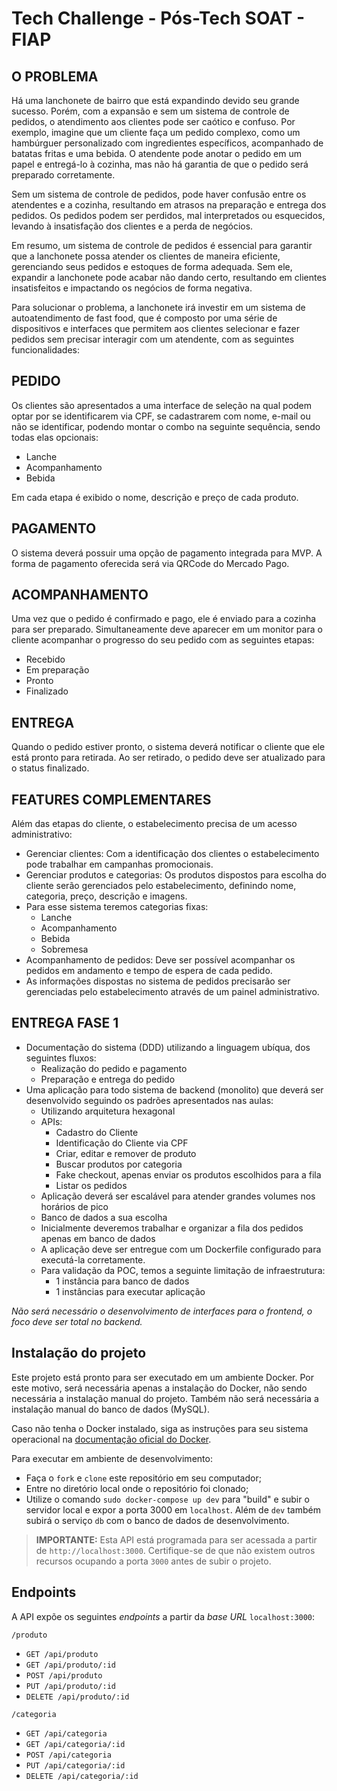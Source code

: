 # Tech Challenge - Pós-Tech SOAT - FIAP

## O PROBLEMA

Há uma lanchonete de bairro que está expandindo devido seu grande sucesso. Porém, com a expansão e sem um sistema de controle de pedidos, o atendimento aos clientes pode ser caótico e confuso. Por exemplo, imagine que um cliente faça um pedido complexo, como um hambúrguer personalizado com ingredientes específicos, acompanhado de batatas fritas e uma bebida. O atendente pode anotar o pedido em um papel e entregá-lo à cozinha, mas não há garantia de que o pedido será preparado corretamente.

Sem um sistema de controle de pedidos, pode haver confusão entre os atendentes e a cozinha, resultando em atrasos na preparação e entrega dos pedidos. Os pedidos podem ser perdidos, mal interpretados ou esquecidos, levando à insatisfação dos clientes e a perda de negócios.

Em resumo, um sistema de controle de pedidos é essencial para garantir que a lanchonete possa atender os clientes de maneira eficiente, gerenciando seus pedidos e estoques de forma adequada. Sem ele, expandir a lanchonete pode acabar não dando certo, resultando em clientes insatisfeitos e impactando os negócios de forma negativa.

Para solucionar o problema, a lanchonete irá investir em um sistema de autoatendimento de fast food, que é composto por uma série de dispositivos e interfaces que permitem aos clientes selecionar e fazer pedidos sem precisar interagir com um atendente, com as seguintes
funcionalidades:

## PEDIDO

Os clientes são apresentados a uma interface de seleção na qual podem optar por se identificarem via CPF, se cadastrarem com nome, e-mail ou não se identificar, podendo montar o combo na seguinte sequência, sendo todas elas opcionais:

- Lanche
- Acompanhamento
- Bebida

Em cada etapa é exibido o nome, descrição e preço de cada produto.

## PAGAMENTO

O sistema deverá possuir uma opção de pagamento integrada para MVP. A forma de pagamento oferecida será via QRCode do Mercado Pago.

## ACOMPANHAMENTO

Uma vez que o pedido é confirmado e pago, ele é enviado para a cozinha para ser preparado. Simultaneamente deve aparecer em um monitor para o cliente acompanhar o progresso do seu pedido com as seguintes etapas:

- Recebido
- Em preparação
- Pronto
- Finalizado

## ENTREGA

Quando o pedido estiver pronto, o sistema deverá notificar o cliente que ele está pronto para
retirada. Ao ser retirado, o pedido deve ser atualizado para o status finalizado.

## FEATURES COMPLEMENTARES

Além das etapas do cliente, o estabelecimento precisa de um acesso administrativo:

- Gerenciar clientes: Com a identificação dos clientes o estabelecimento pode trabalhar em campanhas promocionais.
- Gerenciar produtos e categorias: Os produtos dispostos para escolha do cliente serão gerenciados pelo estabelecimento, definindo nome, categoria, preço, descrição e imagens.
- Para esse sistema teremos categorias fixas:
  - Lanche
  - Acompanhamento
  - Bebida
  - Sobremesa
- Acompanhamento de pedidos: Deve ser possível acompanhar os pedidos em andamento e tempo de espera de cada pedido.
- As informações dispostas no sistema de pedidos precisarão ser gerenciadas pelo estabelecimento através de um painel administrativo.

## ENTREGA FASE 1

- Documentação do sistema (DDD) utilizando a linguagem ubíqua, dos seguintes fluxos:
  - Realização do pedido e pagamento
  - Preparação e entrega do pedido
- Uma aplicação para todo sistema de backend (monolito) que deverá ser desenvolvido seguindo os padrões apresentados nas aulas:
  - Utilizando arquitetura hexagonal
  - APIs:
    - Cadastro do Cliente
    - Identificação do Cliente via CPF
    - Criar, editar e remover de produto
    - Buscar produtos por categoria
    - Fake checkout, apenas enviar os produtos escolhidos para a fila
    - Listar os pedidos
  - Aplicação deverá ser escalável para atender grandes volumes nos horários de pico
  - Banco de dados a sua escolha
  - Inicialmente deveremos trabalhar e organizar a fila dos pedidos apenas em banco de dados
  - A aplicação deve ser entregue com um Dockerfile configurado para executá-la corretamente.
  - Para validação da POC, temos a seguinte limitação de infraestrutura:
    - 1 instância para banco de dados
    - 1 instâncias para executar aplicação

_Não será necessário o desenvolvimento de interfaces para o frontend, o foco deve ser total no
backend._


## Instalação do projeto

Este projeto está pronto para ser executado em um ambiente Docker. Por este motivo, será necessária apenas a instalação do Docker, não sendo necessária a instalação manual do projeto. Também não será necessária a instalação manual do banco de dados (MySQL).

Caso não tenha o Docker instalado, siga as instruções para seu sistema operacional na [documentação oficial do Docker](https://docs.docker.com/get-docker/).

Para executar em ambiente de desenvolvimento:

* Faça o `fork` e `clone` este repositório em seu computador;
* Entre no diretório local onde o repositório foi clonado;
* Utilize o comando `sudo docker-compose up dev` para "build" e subir o servidor local e expor a porta 3000 em `localhost`. Além de `dev` também subirá o serviço `db` com o banco de dados de desenvolvimento.

> **IMPORTANTE:** Esta API está programada para ser acessada a partir de `http://localhost:3000`. Certifique-se de que não existem outros recursos ocupando a porta `3000` antes de subir o projeto.

## Endpoints

A API expõe os seguintes *endpoints* a partir da *base URL* `localhost:3000`:

`/produto`
- `GET /api/produto`
- `GET /api/produto/:id`
- `POST /api/produto`
- `PUT /api/produto/:id`
- `DELETE /api/produto/:id`

`/categoria`
- `GET /api/categoria`
- `GET /api/categoria/:id`
- `POST /api/categoria`
- `PUT /api/categoria/:id`
- `DELETE /api/categoria/:id`